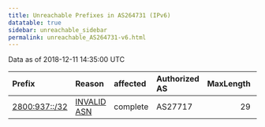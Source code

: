 ```yaml
---
title: Unreachable Prefixes in AS264731 (IPv6)
datatable: true
sidebar: unreachable_sidebar
permalink: unreachable_AS264731-v6.html
---
```


Data as of 2018-12-11 14:35:00 UTC


<div class="datatable-begin"></div>

| Prefix                                               | Reason                                                                                                | affected   | Authorized AS   |   MaxLength | Anchor                                         |   unreachable /48s |
|:-----------------------------------------------------|:------------------------------------------------------------------------------------------------------|:-----------|:----------------|------------:|:-----------------------------------------------|-------------------:|
| [2800:937::/32](https://stat.ripe.net/2800:937::/32) | [INVALID ASN](https://rpki-validator.ripe.net/announcement-preview?asn=AS264731&prefix=2800:937::/32) | complete   | AS27717         |          29 | [LACNIC](unreachable_LACNIC_RPKI_Root-v6.html) |              65536 |

<div class="datatable-end"></div>